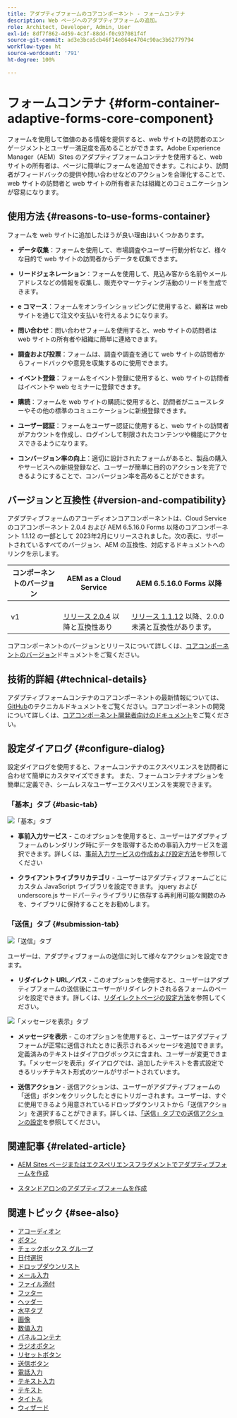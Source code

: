 ```yaml
---
title: アダプティブフォームのコアコンポーネント - フォームコンテナ
description: Web ページへのアダプティブフォームの追加。
role: Architect, Developer, Admin, User
exl-id: 8df7f862-4d59-4c3f-88dd-f0c937081f4f
source-git-commit: ad3e3bca5cb46f14e864e4704c90ac3b62779794
workflow-type: ht
source-wordcount: '791'
ht-degree: 100%

---
```


# フォームコンテナ {#form-container-adaptive-forms-core-component}

フォームを使用して価値のある情報を提供すると、web サイトの訪問者のエンゲージメントとユーザー満足度を高めることができます。Adobe Experience Manager（AEM）Sites のアダプティブフォームコンテナを使用すると、web サイトの所有者は、ページに簡単にフォームを追加できます。これにより、訪問者がフィードバックの提供や問い合わせなどのアクションを合理化することで、web サイトの訪問者と web サイトの所有者または組織とのコミュニケーションが容易になります。

## 使用方法 {#reasons-to-use-forms-container}

フォームを web サイトに追加したほうが良い理由はいくつかあります。

* **データ収集**：フォームを使用して、市場調査やユーザー行動分析など、様々な目的で web サイトの訪問者からデータを収集できます。

* **リードジェネレーション**：フォームを使用して、見込み客から名前やメールアドレスなどの情報を収集し、販売やマーケティング活動のリードを生成できます。

* **e コマース**：フォームをオンラインショッピングに使用すると、顧客は web サイトを通じて注文や支払いを行えるようになります。

* **問い合わせ**：問い合わせフォームを使用すると、web サイトの訪問者は web サイトの所有者や組織に簡単に連絡できます。

* **調査および投票**：フォームは、調査や調査を通じて web サイトの訪問者からフィードバックや意見を収集するのに使用できます。

* **イベント登録**：フォームをイベント登録に使用すると、web サイトの訪問者はイベントや web セミナーに登録できます。

* **購読**：フォームを web サイトの購読に使用すると、訪問者がニュースレターやその他の標準のコミュニケーションに新規登録できます。

* **ユーザー認証**：フォームをユーザー認証に使用すると、web サイトの訪問者がアカウントを作成し、ログインして制限されたコンテンツや機能にアクセスできるようになります。

* **コンバージョン率の向上**：適切に設計されたフォームがあると、製品の購入やサービスへの新規登録など、ユーザーが簡単に目的のアクションを完了できるようにすることで、コンバージョン率を高めることができます。


## バージョンと互換性 {#version-and-compatibility}

アダプティブフォームのアコーディオンコアコンポーネントは、Cloud Service のコアコンポーネント 2.0.4 および AEM 6.5.16.0 Forms 以降のコアコンポーネント 1.1.12 の一部として 2023年2月にリリースされました。次の表に、サポートされているすべてのバージョン、AEM の互換性、対応するドキュメントへのリンクを示します。

| コンポーネントのバージョン | AEM as a Cloud Service | AEM 6.5.16.0 Forms 以降 |
|---|---|---|
| v1 | <br>[リリース 2.0.4](/help/adaptive-forms/version.md) 以降と互換性あり | <br>[リリース 1.1.12](/help/adaptive-forms/version.md) 以降、2.0.0 未満と互換性があります。 |

コアコンポーネントのバージョンとリリースについて詳しくは、[コアコンポーネントのバージョン](/help/adaptive-forms/version.md)ドキュメントをご覧ください。
<!-- ## Sample Component Output {#sample-component-output}

To experience the Accordion Component as well as see examples of its configuration options as well as HTML and JSON output, visit the [Component Library](https://adobe.com/go/aem_cmp_library_accordion). -->

## 技術的詳細 {#technical-details}

アダプティブフォームコンテナのコアコンポーネントの最新情報については、[GitHub](https://github.com/adobe/aem-core-forms-components/tree/master/ui.af.apps/src/main/content/jcr_root/apps/core/fd/components/form/container/v1/container)のテクニカルドキュメントをご覧ください。コアコンポーネントの開発について詳しくは、[コアコンポーネント開発者向けのドキュメント](/help/developing/overview.md)をご覧ください。

## 設定ダイアログ {#configure-dialog}

設定ダイアログを使用すると、フォームコンテナのエクスペリエンスを訪問者に合わせて簡単にカスタマイズできます。 また、フォームコンテナオプションを簡単に定義でき、シームレスなユーザーエクスペリエンスを実現できます。

### 「基本」タブ {#basic-tab}

![「基本」タブ](/help/adaptive-forms/assets/formcontainer_basictab.png)

* **事前入力サービス** - このオプションを使用すると、ユーザーはアダプティブフォームのレンダリング時にデータを取得するための事前入力サービスを選択できます。詳しくは、[事前入力サービスの作成および設定方法](https://experienceleague.adobe.com/docs/experience-manager-cloud-service/content/forms/create-an-adaptive-form/prepopulate-adaptive-form-fields.html?lang=ja#aem-forms-custom-prefill-service)を参照してください

* **クライアントライブラリカテゴリ** - ユーザーはアダプティブフォームごとにカスタム JavaScript ライブラリを設定できます。 jquery および underscore.js サードパーティライブラリに依存する再利用可能な関数のみを、ライブラリに保持することをお勧めします。

### 「送信」タブ {#submission-tab}

![「送信」タブ](/help/adaptive-forms/assets/formcontainer_submissiontab.png)

ユーザーは、アダプティブフォームの送信に対して様々なアクションを設定できます。

* **リダイレクト URL／パス** - このオプションを使用すると、ユーザーはアダプティブフォームの送信後にユーザーがリダイレクトされる各フォームのページを設定できます。詳しくは、[リダイレクトページの設定方法](https://experienceleague.adobe.com/docs/experience-manager-cloud-service/content/forms/create-an-adaptive-form/configure-submit-actions-and-metadata-submission/configuring-redirect-page.html?lang=ja)を参照してください。

![「メッセージを表示」タブ](/help/adaptive-forms/assets/formconatiner_showmessage.png)

* **メッセージを表示** - このオプションを使用すると、ユーザーはアダプティブフォームが正常に送信されたときに表示されるメッセージを追加できます。定義済みのテキストはダイアログボックスに含まれ、ユーザーが変更できます。「メッセージを表示」ダイアログでは、追加したテキストを書式設定できるリッチテキスト形式のツールがサポートされています。

* **送信アクション** - 送信アクションは、ユーザーがアダプティブフォームの「送信」ボタンをクリックしたときにトリガーされます。ユーザーは、すぐに使用できるよう用意されているドロップダウンリストから「送信アクション」を選択することができます。詳しくは、[「送信」タブでの送信アクションの設定](https://experienceleague.adobe.com/docs/experience-manager-cloud-service/content/forms/create-an-adaptive-form/configure-submit-actions-and-metadata-submission/configuring-submit-actions.html?lang=ja#supporting-custom-functions-in-validation-expressions-br)を参照してください。

## 関連記事 {#related-article}

* [AEM Sites ページまたはエクスペリエンスフラグメントでアダプティブフォームを作成](https://experienceleague.adobe.com/docs/experience-manager-cloud-service/content/forms/adaptive-forms-authoring/create-or-add-an-adaptive-form-to-aem-sites-page.html?lang=ja)

* [スタンドアロンのアダプティブフォームを作成](https://experienceleague.adobe.com/docs/experience-manager-cloud-service/content/forms/adaptive-forms-authoring/authoring-adaptive-forms-core-components/create-an-adaptive-form-on-forms-cs/creating-adaptive-form-core-components.html?lang=ja)


## 関連トピック {#see-also}

* [アコーディオン](/help/adaptive-forms/components/accordion.md)
* [ボタン](/help/adaptive-forms/components/button.md)
* [チェックボックス グループ](/help/adaptive-forms/components/checkbox-group.md)
* [日付選択](/help/adaptive-forms/components/date-picker.md)
* [ドロップダウンリスト](/help/adaptive-forms/components/drop-down.md)
* [メール入力](/help/adaptive-forms/components/email-input.md)
* [ファイル添付](/help/adaptive-forms/components/file-attachment.md)
* [フッター](/help/adaptive-forms/components/footer.md)
* [ヘッダー](/help/adaptive-forms/components/header.md)
* [水平タブ](/help/adaptive-forms/components/horizontal-tabs.md)
* [画像](/help/adaptive-forms/components/image.md)
* [数値入力](/help/adaptive-forms/components/number-input.md)
* [パネルコンテナ](/help/adaptive-forms/components/panel-container.md)
* [ラジオボタン](/help/adaptive-forms/components/radio-button.md)
* [リセットボタン](/help/adaptive-forms/components/reset-button.md)
* [送信ボタン](/help/adaptive-forms/components/submit-button.md)
* [電話入力](/help/adaptive-forms/components/telephone-input.md)
* [テキスト入力](/help/adaptive-forms/components/text-input.md)
* [テキスト](/help/adaptive-forms/components/text.md)
* [タイトル](/help/adaptive-forms/components/title.md)
* [ウィザード](/help/adaptive-forms/components/wizard.md)